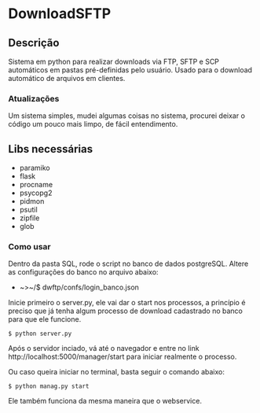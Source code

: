 DownloadSFTP
=====

## Descrição ##

Sistema em python para realizar downloads via FTP, SFTP e SCP automáticos em pastas pré-definidas pelo usuário.
Usado para o download automático de arquivos em clientes.

### Atualizações ###
Um sistema simples, mudei algumas coisas no sistema, procurei deixar o código um pouco mais limpo, de fácil entendimento.

## Libs necessárias ##

* paramiko
* flask
* procname
* psycopg2
* pidmon
* psutil
* zipfile
* glob

### Como usar ###

Dentro da pasta SQL, rode o script no banco de dados postgreSQL.
Altere as configurações do banco no arquivo abaixo:

* ~>~/$ dwftp/confs/login_banco.json 

Inicie primeiro o server.py, ele vai dar o start nos processos, a princípio é preciso que já tenha algum processo de download cadastrado no banco para que ele funcione.

```$ python server.py```

Após o servidor inciado, vá até o navegador e entre no link http://localhost:5000/manager/start para iniciar realmente o processo.

Ou caso queira iniciar no terminal, basta seguir o comando abaixo:

```$ python manag.py start```

Ele também funciona da mesma maneira que o webservice.
